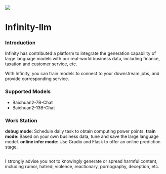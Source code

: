 ![](https://openi.pcl.ac.cn/rhys2985/Infinity-llm/raw/branch/master/infinity.png)

# Infinity-llm

### Introduction

Infinity has contributed a platform to integrate the generation capability of large language models with our real-world business data, including finance, taxation and customer service, etc.

With Infinity, you can train models to connect to your downstream jobs, and provide corresponding service.

### Supported Models

* Baichuan2-7B-Chat
* Baichuan2-13B-Chat

### Work Station

**debug mode**: Schedule daily task to obtain computing power points.
**train mode**: Based on your own business data, tune and save the large language model.
**online infer mode**: Use Gradio and Flask to offer an online prediction stage.

***

I strongly advise you not to knowingly generate or spread harmful content, including rumor, hatred, violence, reactionary, pornography, deception, etc.
